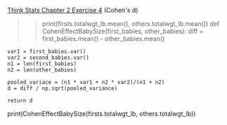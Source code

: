 [Think Stats Chapter 2 Exercise 4](http://greenteapress.com/thinkstats2/html/thinkstats2003.html#toc24) (Cohen's d)

>> print(firsts.totalwgt_lb.mean(), others.totalwgt_lb.mean())
 def CohenEffectBabySize(first_babies, other_babies):
    diff = first_babies.mean() - other_babies.mean()
    
    var1 = first_babies.var()
    var2 = second_babies.var()
    n1 = len(first_babies)
    n2 = len(other_babies)
    
    pooled_variace = (n1 * var1 + n2 * var2)/(n1 + n2)
    d = diff / np.sqrt(pooled_variance)
    
    return d

print(CohenEffectBabySize(firsts.totalwgt_lb, others.totalwgt_lb))
